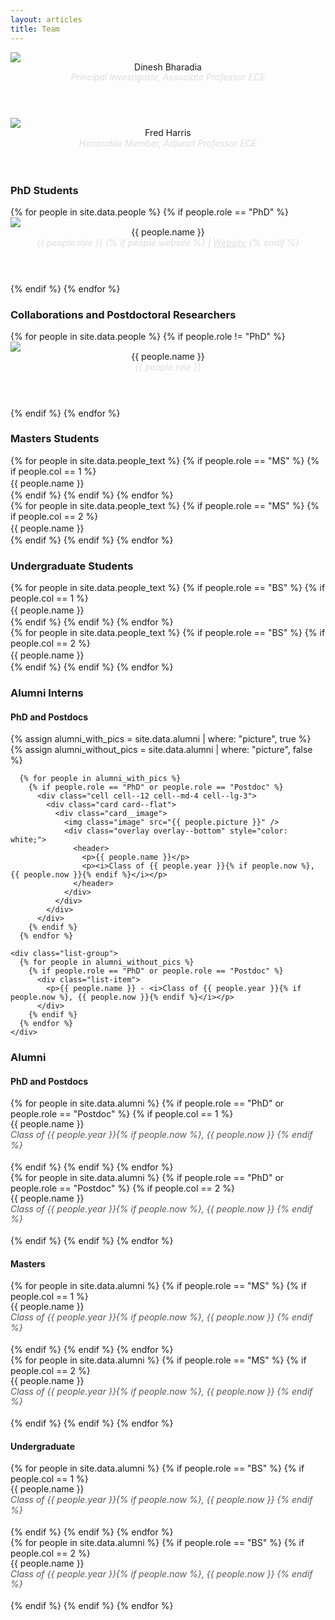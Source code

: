```yaml
---
layout: articles
title: Team
---
```

<style>
  i {
    color: #555555;
    font-size: 14px;
  }

  p {
    line-height: 120%;
    margin: 0;
  }
</style>

<div class="article-list grid grid--sm grid--p-3">
  <div class="cell cell--12 cell--md-4 cell--lg-3">
    <div class="card card--flat">
      <div class="card__image">
        <img class="image" src="/assets/images/teampic/dinesh.jpg" />
            <div class="overlay overlay--bottom">
              <header>
                <p>Dinesh Bharadia</p>
                <p><i style="color: #dddddd">Principal Investigator, Associate Professor ECE</i></p>
              </header>
            </div>
      </div>
    </div>
  </div>
  <div class="cell cell--12 cell--md-4 cell--lg-3">
    <div class="card card--flat">
      <div class="card__image">
        <img class="image" src="/assets/images/teampic/fred.jpg" />
            <div class="overlay overlay--bottom">
              <header>
                <p>Fred Harris</p>
                <p><i style="color: #dddddd">Honorable Member, Adjunct Professor ECE</i></p>
              </header>
            </div>
      </div>
    </div>
  </div>
</div>
<h3>PhD Students</h3>
<div class="article-list grid grid--sm grid--p-3">
  {% for people in site.data.people %}
    {% if people.role == "PhD" %}
      <div class="cell cell--12 cell--md-4 cell--lg-3">
        <div class="card card--flat">
          <div class="card__image">
            <img class="image" src="{{ people.picture }}" />
            <div class="overlay overlay--bottom">
              <header>
                <p>{{ people.name }}</p>
                <p>
                  <i style="color: #dddddd">
                    {{ people.role }}
                    {% if people.website %}
                      | <a href="{{ people.website }}" target="_blank" rel="noopener noreferrer" style="color: #dddddd; text-decoration: underline;">Website</a>
                    {% endif %}
                  </i>
                </p>
              </header>
            </div>
          </div>
        </div>
      </div>
    {% endif %}
  {% endfor %}
</div>
<h3>Collaborations and Postdoctoral Researchers</h3>
<div class="article-list grid grid--sm grid--p-3">
{% for people in site.data.people %}
  {% if people.role != "PhD" %}
   <div class="cell cell--12 cell--md-4 cell--lg-3">
      <div class="card card--flat">
        <div class="card__image">
          <img class="image" src="{{ people.picture }}" />
            <div class="overlay overlay--bottom">
              <header>
                <p>{{ people.name }}</p>
                <p><i style="color: #dddddd">{{ people.role }}</i></p>
              </header>
            </div>
        </div>
      </div>
    </div>
  {% endif %}
{% endfor %}
</div>
<div>
  <h3>Masters Students</h3>
  <div class="row">
    <div class="column">
      {% for people in site.data.people_text %}
        {% if people.role == "MS" %}
          {% if people.col == 1 %}
            <p style="line-height: 150%">{{ people.name }}</p>
          {% endif %}
        {% endif %}
      {% endfor %}
    </div>
    <div class="column">
      {% for people in site.data.people_text %}
        {% if people.role == "MS" %}
          {% if people.col == 2 %}
            <p style="line-height: 150%">{{ people.name }}</p>
          {% endif %}
        {% endif %}
      {% endfor %}
    </div>
  </div>
  <h3>Undergraduate Students</h3>
  <div class="row">
    <div class="column">
      {% for people in site.data.people_text %}
        {% if people.role == "BS" %}
          {% if people.col == 1 %}
            <p style="line-height: 150%">{{ people.name }}</p>
          {% endif %}
        {% endif %}
      {% endfor %}
    </div>
    <div class="column">
      {% for people in site.data.people_text %}
        {% if people.role == "BS" %}
          {% if people.col == 2 %}
            <p style="line-height: 150%">{{ people.name }}</p>
          {% endif %}
        {% endif %}
      {% endfor %}
    </div>
  </div>
  <h3>Alumni Interns</h3>
    <h4>PhD and Postdocs</h4>
    <div class="article-list grid grid--sm grid--p-3">
      {% assign alumni_with_pics = site.data.alumni | where: "picture", true %}
      {% assign alumni_without_pics = site.data.alumni | where: "picture", false %}
    
      {% for people in alumni_with_pics %}
        {% if people.role == "PhD" or people.role == "Postdoc" %}
          <div class="cell cell--12 cell--md-4 cell--lg-3">
            <div class="card card--flat">
              <div class="card__image">
                <img class="image" src="{{ people.picture }}" />
                <div class="overlay overlay--bottom" style="color: white;">
                  <header>
                    <p>{{ people.name }}</p>
                    <p><i>Class of {{ people.year }}{% if people.now %}, {{ people.now }}{% endif %}</i></p>
                  </header>
                </div>
              </div>
            </div>
          </div>
        {% endif %}
      {% endfor %}
  
    <div class="list-group">
      {% for people in alumni_without_pics %}
        {% if people.role == "PhD" or people.role == "Postdoc" %}
          <div class="list-item">
            <p>{{ people.name }} - <i>Class of {{ people.year }}{% if people.now %}, {{ people.now }}{% endif %}</i></p>
          </div>
        {% endif %}
      {% endfor %}
    </div>
  </div>

  <h3>Alumni</h3>
  <div class="row">
    <h4>PhD and Postdocs</h4>
    <div class="column">
      {% for people in site.data.alumni %}
        {% if people.role == "PhD" or people.role == "Postdoc" %}
          {% if people.col == 1 %}
            <div class="row">
              <p>{{ people.name }}</p> 
              <p><i> Class of {{ people.year }}{% if people.now %}, {{ people.now }} {% endif %}</i></p>
              <br>
            </div>
          {% endif %}
        {% endif %}
      {% endfor %}
    </div>
    <div class="column">
      {% for people in site.data.alumni %}
        {% if people.role == "PhD" or people.role == "Postdoc" %}
          {% if people.col == 2 %}
            <div class="row">
              <p>{{ people.name }}</p> 
              <p><i> Class of {{ people.year }}{% if people.now %}, {{ people.now }} {% endif %}</i></p>
              <br>
            </div>
          {% endif %}
        {% endif %}
      {% endfor %}
    </div>
  </div>

  <div class="row">
    <h4>Masters</h4>
    <div class="column">
      {% for people in site.data.alumni %}
        {% if people.role == "MS" %}
          {% if people.col == 1 %}
            <div class="row">
              <p>{{ people.name }}</p> 
              <p><i> Class of {{ people.year }}{% if people.now %}, {{ people.now }} {% endif %}</i></p>
              <br>
            </div>
          {% endif %}
        {% endif %}
      {% endfor %}
    </div>
    <div class="column">
      {% for people in site.data.alumni %}
        {% if people.role == "MS" %}
          {% if people.col == 2 %}
            <div class="row">
              <p>{{ people.name }}</p> 
              <p><i> Class of {{ people.year }}{% if people.now %}, {{ people.now }} {% endif %}</i></p>
              <br>
            </div>
          {% endif %}
        {% endif %}
      {% endfor %}
    </div>
  </div>

  <div class="row">
    <h4>Undergraduate</h4>
    <div class="column">
      {% for people in site.data.alumni %}
        {% if people.role == "BS" %}
          {% if people.col == 1 %}
            <div class="row">
              <p>{{ people.name }}</p> 
              <p><i> Class of {{ people.year }}{% if people.now %}, {{ people.now }} {% endif %}</i></p>
              <br>
            </div>
          {% endif %}
        {% endif %}
      {% endfor %}
    </div>
    <div class="column">
      {% for people in site.data.alumni %}
        {% if people.role == "BS" %}
          {% if people.col == 2 %}
            <div class="row">
              <p>{{ people.name }}</p> 
              <p><i> Class of {{ people.year }}{% if people.now %}, {{ people.now }} {% endif %}</i></p>
              <br>
            </div>
          {% endif %}
        {% endif %}
      {% endfor %}
    </div>
  </div>
</div>
